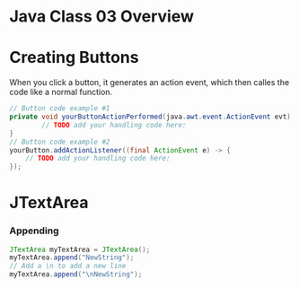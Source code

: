 # Java Class 03 Overview

# Creating Buttons
When you click a button, it generates an action event, which then calles the code like a normal function.

```Java
// Button code example #1
private void yourButtonActionPerformed(java.awt.event.ActionEvent evt) {                                         
        // TODO add your handling code here:
}
// Button code example #2
yourButton.addActionListener((final ActionEvent e) -> {
	// TODO add your handling code here:
});
```
# JTextArea
### Appending
```Java
JTextArea myTextArea = JTextArea();
myTextArea.append("NewString");
// Add a \n to add a new line
myTextArea.append("\nNewString");
```
